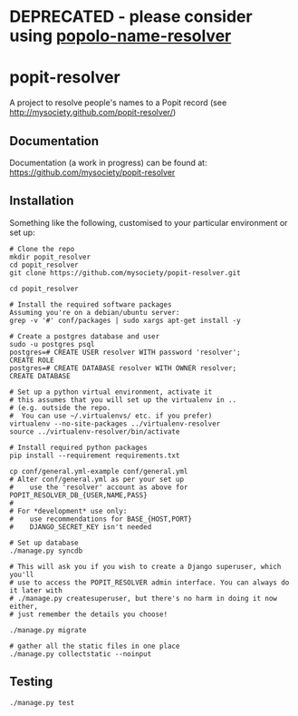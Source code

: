 # DEPRECATED - please consider using  [popolo-name-resolver](https://github.com/mysociety/popolo-name-resolver)

popit-resolver
==============


A project to resolve people's names to a Popit record (see
<http://mysociety.github.com/popit-resolver/>)

Documentation
-------------
Documentation (a work in progress) can be found at: https://github.com/mysociety/popit-resolver

Installation
------------

Something like the following, customised to your particular environment or set up:

    # Clone the repo
    mkdir popit_resolver
    cd popit_resolver
    git clone https://github.com/mysociety/popit-resolver.git

    cd popit_resolver

    # Install the required software packages
    Assuming you're on a debian/ubuntu server:
    grep -v '#' conf/packages | sudo xargs apt-get install -y

    # Create a postgres database and user
    sudo -u postgres psql
    postgres=# CREATE USER resolver WITH password 'resolver';
    CREATE ROLE
    postgres=# CREATE DATABASE resolver WITH OWNER resolver;
    CREATE DATABASE

    # Set up a python virtual environment, activate it
    # this assumes that you will set up the virtualenv in ..
    # (e.g. outside the repo.
    #  You can use ~/.virtualenvs/ etc. if you prefer)
    virtualenv --no-site-packages ../virtualenv-resolver
    source ../virtualenv-resolver/bin/activate

    # Install required python packages
    pip install --requirement requirements.txt

    cp conf/general.yml-example conf/general.yml
    # Alter conf/general.yml as per your set up
    #    use the 'resolver' account as above for POPIT_RESOLVER_DB_{USER,NAME,PASS}
    #
    # For *development* use only:
    #    use recommendations for BASE_{HOST,PORT}
    #    DJANGO_SECRET_KEY isn't needed

    # Set up database
    ./manage.py syncdb

    # This will ask you if you wish to create a Django superuser, which you'll
    # use to access the POPIT_RESOLVER admin interface. You can always do it later with
    # ./manage.py createsuperuser, but there's no harm in doing it now either,
    # just remember the details you choose!

    ./manage.py migrate

    # gather all the static files in one place
    ./manage.py collectstatic --noinput

Testing
-------

    ./manage.py test
